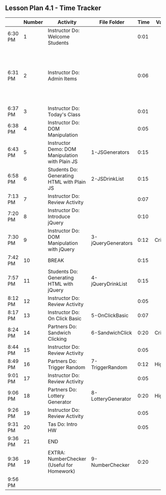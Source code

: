 ## Lesson Plan 4.1 - Time Tracker

|         | Number | Activity                                        | File Folder        | Time | Value    |     | Notes                                                                           |
| ------- | ------ | ----------------------------------------------- | ------------------ | ---- | -------- | --- | ------------------------------------------------------------------------------- |
| 6:30 PM | 1      | Instructor Do: Welcome Students                 |                    | 0:01 |          |     | High or Critical Activities:                                                    |
| 6:31 PM | 2      | Instructor Do: Admin Items                      |                    | 0:06 |          |     | Are worth spending extra moments on in class and/or may be pivotal to homework. |
| 6:37 PM | 3      | Instructor Do: Today's Class                    |                    | 0:01 |          |     |                                                                                 |
| 6:38 PM | 4      | Instructor Do: DOM Manipulation                 |                    | 0:05 |          |     |                                                                                 |
| 6:43 PM | 5      | Instructor Demo: DOM Manipulation with Plain JS | 1-JSGenerators     | 0:15 |          |     |                                                                                 |
| 6:58 PM | 6      | Students Do: Generating HTML with Plain JS      | 2-JSDrinkList      | 0:15 |          |     |                                                                                 |
| 7:13 PM | 7      | Instructor Do: Review Activity                  |                    | 0:07 |          |     |                                                                                 |
| 7:20 PM | 8      | Instructor Do: Introduce jQuery                 |                    | 0:10 |          |     |                                                                                 |
| 7:30 PM | 9      | Instructor Do: DOM Manipulation with jQuery     | 3-jQueryGenerators | 0:12 | Critical |     |                                                                                 |
| 7:42 PM | 10     | BREAK                                           |                    | 0:15 |          |     |                                                                                 |
| 7:57 PM | 11     | Students Do: Generating HTML with jQuery        | 4-jQueryDrinkList  | 0:15 |          |     |                                                                                 |
| 8:12 PM | 12     | Instructor Do: Review Activity                  |                    | 0:05 |          |     |                                                                                 |
| 8:17 PM | 13     | Instructor Do: On Click Basic                   | 5-OnClickBasic     | 0:07 |          |     |                                                                                 |
| 8:24 PM | 14     | Partners Do: Sandwich Clicking                  | 6-SandwichClick    | 0:20 | Critical |     |                                                                                 |
| 8:44 PM | 15     | Instructor Do: Review Activity                  |                    | 0:05 |          |     |                                                                                 |
| 8:49 PM | 16     | Partners Do: Trigger Random                     | 7-TriggerRandom    | 0:12 | High     |     |                                                                                 |
| 9:01 PM | 17     | Instructor Do: Review Activity                  |                    | 0:05 |          |     |                                                                                 |
| 9:06 PM | 18     | Partners Do: Lottery Generator                  | 8-LotteryGenerator | 0:20 | High     |     |                                                                                 |
| 9:26 PM | 19     | Instructor Do: Review Activity                  |                    | 0:05 |          |     |                                                                                 |
| 9:31 PM | 20     | Tas Do: Intro HW                                |                    | 0:05 |          |     |                                                                                 |
| 9:36 PM | 21     | END                                             |                    |      |          |     |                                                                                 |
| 9:36 PM | 19     | EXTRA: NumberChecker (Useful for Homework)      | 9-NumberChecker    | 0:20 |          |     |                                                                                 |
| 9:56 PM |        |                                                 |                    |      |          |     |                                                                                 |
